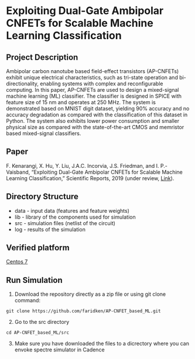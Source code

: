 # Exploiting Dual-Gate Ambipolar CNFETs for Scalable Machine Learning Classification

## Project Description

Ambipolar carbon nanotube based field-effect transistors (AP-CNFETs) exhibit unique electrical characteristics, such as tri-state operation and bi-directionality, enabling systems with complex and reconfigurable computing. In this paper, AP-CNFETs are
used to design a mixed-signal machine learning (ML) classifier. The classifier is designed in SPICE with feature size of 15 nm
and operates at 250 MHz. The system is demonstrated based on MNIST digit dataset, yielding 90% accuracy and no accuracy
degradation as compared with the classification of this dataset in Python. The system also exhibits lower power consumption
and smaller physical size as compared with the state-of-the-art CMOS and memristor based mixed-signal classifiers.

## Paper
F. Kenarangi, X. Hu, Y. Liu, J.A.C. Incorvia, J.S. Friedman, and I. P.-Vaisband, “Exploiting Dual-Gate
Ambipolar CNFETs for Scalable Machine Learning Classification,” Scientific Reports, 2019 (under review,
[Link](https://arxiv.org/abs/1912.04068)).

## Directory Structure
- data - input data (features and feature weights)
- lib - library of the components used for simulation
- src - simulation files (netlist of the circuit)
- log - results of the simulation

## Verified platform
[Centos 7](https://www.centos.org/)

## Run Simulation

1. Download the repository directly as a zip file or using git clone command:

`git clone https://github.com/faridken/AP-CNFET_based_ML.git`


2. Go to the src directory 

`cd AP-CNFET_based_ML/src`

3. Make sure you have downloaded the files to a dicrectory where you can envoke spectre simulator in Cadence




